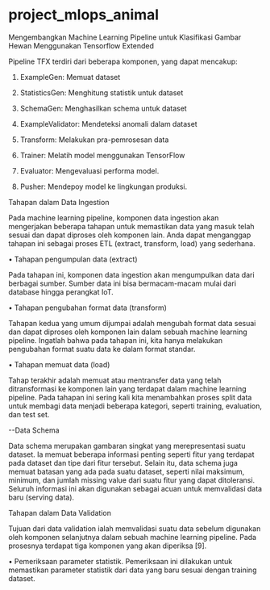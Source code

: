 # project_mlops_animal

Mengembangkan Machine Learning Pipeline untuk Klasifikasi Gambar Hewan Menggunakan Tensorflow Extended

Pipeline TFX terdiri dari beberapa komponen, yang dapat mencakup:

1. ExampleGen: Memuat dataset

2. StatisticsGen: Menghitung statistik untuk dataset

3. SchemaGen: Menghasilkan schema untuk dataset

4. ExampleValidator: Mendeteksi anomali dalam dataset

5. Transform: Melakukan pra-pemrosesan data

6. Trainer: Melatih model menggunakan TensorFlow

7. Evaluator: Mengevaluasi performa model.
  
8. Pusher: Mendepoy model ke lingkungan produksi.

Tahapan dalam Data Ingestion

 Pada machine learning pipeline, komponen data ingestion akan mengerjakan beberapa tahapan untuk memastikan data yang masuk telah sesuai dan dapat diproses oleh komponen lain. Anda dapat menganggap tahapan ini sebagai proses ETL (extract, transform, load) yang sederhana.

•	Tahapan pengumpulan data (extract)

   Pada tahapan ini, komponen data ingestion akan mengumpulkan data dari berbagai sumber. Sumber data ini bisa bermacam-macam mulai dari database hingga perangkat IoT.

•	Tahapan pengubahan format data (transform)

   Tahapan kedua yang umum dijumpai adalah mengubah format data sesuai dan dapat diproses oleh komponen lain dalam sebuah machine learning pipeline. Ingatlah bahwa pada tahapan ini, kita hanya melakukan pengubahan format suatu data ke dalam format standar.

•	Tahapan memuat data (load)

   Tahap terakhir adalah memuat atau mentransfer data yang telah ditransformasi ke komponen lain yang terdapat dalam machine learning pipeline. Pada tahapan ini sering kali kita menambahkan proses split data untuk membagi data menjadi beberapa kategori, seperti training, evaluation, dan test set.

--Data Schema

Data schema merupakan gambaran singkat yang merepresentasi suatu dataset. Ia memuat beberapa informasi penting seperti fitur yang terdapat pada dataset dan tipe dari fitur tersebut. Selain itu, data schema juga memuat batasan yang ada pada suatu dataset, seperti nilai maksimum, minimum, dan jumlah missing value dari suatu fitur yang dapat ditoleransi. Seluruh informasi ini akan digunakan sebagai acuan untuk memvalidasi data baru (serving data).

Tahapan dalam Data Validation

Tujuan dari data validation ialah memvalidasi suatu data sebelum digunakan oleh komponen selanjutnya dalam sebuah machine learning pipeline. Pada prosesnya terdapat tiga komponen yang akan diperiksa [9].

•	Pemeriksaan parameter statistik. Pemeriksaan ini dilakukan untuk memastikan parameter statistik dari data yang baru sesuai dengan training dataset.

